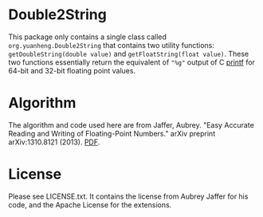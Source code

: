 # Double2String

This package only contains a single class called
``org.yuanheng.Double2String`` that contains two utility functions:
``getDoubleString(double value)`` and ``getFloatString(float value)``.  These
two functions essentially return the equivalent of ``"%g"`` output of
C [printf](https://www.cplusplus.com/reference/cstdio/printf/) for 64-bit and 32-bit floating point values.

# Algorithm

The algorithm and code used here are from
Jaffer, Aubrey. "Easy Accurate Reading and Writing of Floating-Point
Numbers." arXiv preprint arXiv:1310.8121 (2013). [PDF](https://arxiv.org/pdf/1310.8121.pdf).

# License

Please see LICENSE.txt.  It contains the license from Aubrey Jaffer
for his code, and the Apache License for the extensions.
